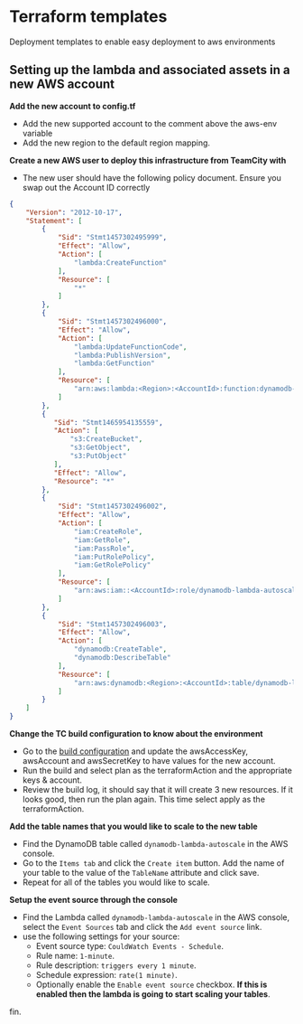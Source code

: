 # Terraform templates
Deployment templates to enable easy deployment to aws environments

## Setting up the lambda and associated assets in a new AWS account

**Add the new account to config.tf**
- Add the new supported account to the comment above the aws-env variable
- Add the new region to the default region mapping.

**Create a new AWS user to deploy this infrastructure from TeamCity with**
- The new user should have the following policy document. Ensure you swap out the Account ID correctly
```json
{
    "Version": "2012-10-17",
    "Statement": [
        {
            "Sid": "Stmt1457302495999",
            "Effect": "Allow",
            "Action": [
                "lambda:CreateFunction"
            ],
            "Resource": [
                "*"
            ]
        },
        {
            "Sid": "Stmt1457302496000",
            "Effect": "Allow",
            "Action": [
                "lambda:UpdateFunctionCode",
                "lambda:PublishVersion",
                "lambda:GetFunction"
            ],
            "Resource": [
                "arn:aws:lambda:<Region>:<AccountId>:function:dynamodb-lambda-autoscale"
            ]
        },
        {
           "Sid": "Stmt1465954135559",
           "Action": [
               "s3:CreateBucket",
               "s3:GetObject",
               "s3:PutObject"
           ],
           "Effect": "Allow",
           "Resource": "*"
        },
        {
            "Sid": "Stmt1457302496002",
            "Effect": "Allow",
            "Action": [
                "iam:CreateRole",
                "iam:GetRole",
                "iam:PassRole",
                "iam:PutRolePolicy",
                "iam:GetRolePolicy"
            ],
            "Resource": [
                "arn:aws:iam::<AccountId>:role/dynamodb-lambda-autoscale"
            ]
        },
        {
            "Sid": "Stmt1457302496003",
            "Effect": "Allow",
            "Action": [
                "dynamodb:CreateTable",
                "dynamodb:DescribeTable"
            ],
            "Resource": [
                "arn:aws:dynamodb:<Region>:<AccountId>:table/dynamodb-lambda-autoscale"
            ]
        }
    ]
}
```

**Change the TC build configuration to know about the environment**
- Go to the [build configuration](https://teamcity.dev.xero.com/admin/editBuildParams.html?id=buildType:DynamodbLambdaAutoscale_CreateInfrastructure) and update the awsAccessKey, awsAccount and awsSecretKey to have values for the new account. 
- Run the build and select plan as the terraformAction and the appropriate keys & account.
- Review the build log, it should say that it will create 3 new resources. If it looks good, then run the plan again. This time select apply as the terraformAction. 

**Add the table names that you would like to scale to the new table**
- Find the DynamoDB table called `dynamodb-lambda-autoscale` in the AWS console.
- Go to the `Items tab` and click the `Create item` button. Add the name of your table to the value of the `TableName` attribute and click save.
- Repeat for all of the tables you would like to scale.

**Setup the event source through the console**
- Find the Lambda called `dynamodb-lambda-autoscale` in the AWS console, select the `Event Sources` tab and click the `Add event source` link.
- use the following settings for your source:
  - Event source type: `CouldWatch Events - Schedule`.
  - Rule name: `1-minute`.
  - Rule description: `triggers every 1 minute`.
  - Schedule expression: `rate(1 minute)`.
  - Optionally enable the `Enable event source` checkbox. **If this is enabled then the lambda is going to start scaling your tables**. 

fin.
